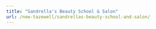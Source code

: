 ```yaml
---
title: "Sandrella's Beauty School & Salon"
url: /new-tazewell/sandrellas-beauty-school-and-salon/
---
```

